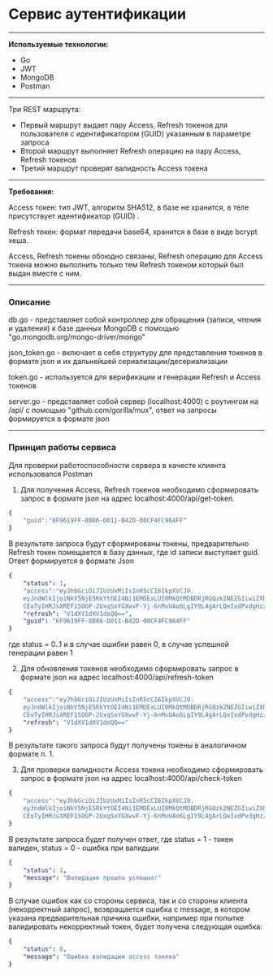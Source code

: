 # Сервис аутентификации

---

**Используемые технологии:**

- Go
- JWT
- MongoDB
- Postman

---

Три REST маршрута:

- Первый маршрут выдает пару Access, Refresh токенов для пользователя с идентификатором (GUID) указанным в параметре запроса
- Второй маршрут выполняет Refresh операцию на пару Access, Refresh токенов
- Третий маршрут проверят валидность Access токена

---

**Требования:**

Access токен: тип JWT, алгоритм SHA512, в базе не хранится, в теле присутствует идентификатор (GUID) .

Refresh токен: формат передачи base64, хранится в базе в виде bcrypt хеша.

Access, Refresh токены обоюдно связаны, Refresh операцию для Access токена можно выполнить только тем Refresh токеном который был выдан вместе с ним.

---

### Описание

db.go - представляет собой контроллер для обращения (записи, чтения и удаления) к базе данных MongoDB с помощью "go.mongodb.org/mongo-driver/mongo"

json_token.go - включает в себя структуру для представления токенов в формате json и их дальнейшей сериализации/десериализации

token.go - используется для верификации и генерации Refresh и Access токенов

server.go - представляет собой сервер (localhost:4000) с роутингом на /api/ с помощью "github.com/gorilla/mux",
ответ на запросы формируется в формате json

---

### Принцип работы сервиса
Для проверки работоспособности сервера в качесте клиента использовался Postman

1. Для получения Access, Refresh токенов необходимо сформировать запрос в формате json на адрес localhost:4000/api/get-token.
```yaml
{
    "guid":"6F9619FF-8B86-D011-B42D-00CF4FC964FF"
}  
```
В результате запроса будут сформированы токены, предварительно Refresh токен помещается в базу данных,
где id записи выступает guid. Ответ формируется в формате Json </br>

```yaml
{
    "status": 1,
    "access":"eyJhbGciOiJIUzUxMiIsInR5cCI6IkpXVCJ9.
    eyJndWlkIjoiNkY5NjE5RkYtOEI4Ni1EMDExLUI0MkQtMDBDRjRGQzk2NEZGIiwiZXhwIjoxNjQ5NjE4Mzc2fQ.
    CEoTyIHRJsXREF1SOGP-2UxqSoYGXwvF-Yj-6nMvUAo6LgIY9L4gArLQeIxdPvdgHzzIk8YoPo0MdxbMTWoCzw",
    "refresh": "V1dXV1dXV1doQQ==",
    "guid": "6F9619FF-8B86-D011-B42D-00CF4FC964FF"
} 
```
где status = 0..1 и в случае ошибки равен 0, в случае успешной генерации равен 1

2. Для обновления токенов необходимо сформировать запрос в формате json на адрес localhost:4000/api/refresh-token </br> 
```yaml
{
    "access":"eyJhbGciOiJIUzUxMiIsInR5cCI6IkpXVCJ9.
    eyJndWlkIjoiNkY5NjE5RkYtOEI4Ni1EMDExLUI0MkQtMDBDRjRGQzk2NEZGIiwiZXhwIjoxNjQ5NjE4Mzc2fQ.
    CEoTyIHRJsXREF1SOGP-2UxqSoYGXwvF-Yj-6nMvUAo6LgIY9L4gArLQeIxdPvdgHzzIk8YoPo0MdxbMTWoCzw",
    "refresh": "V1dXV1dXV1doQQ=="
} 
```
В результате такого запроса будут получены токены в аналогичном формате п. 1.

3. Для проверки валидности Access токена необходимо сформировать запрос в формате json на адрес localhost:4000/api/check-token </br> 
```yaml
{
    "access":"eyJhbGciOiJIUzUxMiIsInR5cCI6IkpXVCJ9.
    eyJndWlkIjoiNkY5NjE5RkYtOEI4Ni1EMDExLUI0MkQtMDBDRjRGQzk2NEZGIiwiZXhwIjoxNjQ5NjE4Mzc2fQ.
    CEoTyIHRJsXREF1SOGP-2UxqSoYGXwvF-Yj-6nMvUAo6LgIY9L4gArLQeIxdPvdgHzzIk8YoPo0MdxbMTWoCzw"
} 
```
В результате запроса будет получен ответ, где status = 1 - токен валиден, status = 0 - ошибка при валидции
```yaml
{
    "status": 1,
    "message": "Валидация прошла успешно!"
}
```

В случае ошибок как со стороны сервиса, так и со стороны клиента (некорректный запрос), возвращается ошибка с message, в котором указана предварительная причина ошибки,
например при попытке валидировать некорректный токен, будет получена следующая ошибка:
```yaml
{
    "status": 0,
    "message": "Ошибка валидации access токена"
}
```
